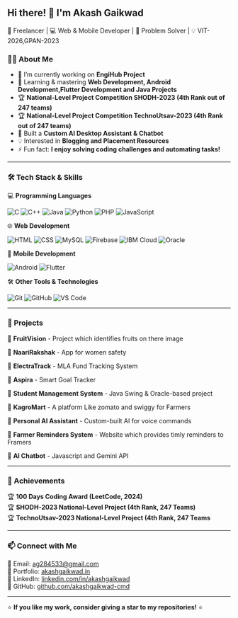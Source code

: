 ## Hi there! 👋 I'm Akash Gaikwad  

🚀 Freelancer  | 💻 Web & Mobile Developer | 🎯 Problem Solver | 💡 VIT-2026,GPAN-2023

### 👨‍💻 About Me  
- 🔭 I’m currently working on **EngiHub Project**  
- 🌱 Learning & mastering **Web Development, Android Development,Flutter Development and Java Projects**  
- 🏆 **National-Level Project Competition SHODH-2023 (4th Rank out of 247 teams)**
- 🏆 **National-Level Project Competition TechnoUtsav-2023 (4th Rank out of 247 teams)**  
- 🤖 Built a **Custom AI Desktop Assistant & Chatbot**  
- 💡 Interested in **Blogging and Placement Resources**  
- ⚡ Fun fact: **I enjoy solving coding challenges and automating tasks!**  

---

### 🛠️ Tech Stack & Skills  
💻 **Programming Languages**  

![C](https://img.shields.io/badge/-C-blue?style=flat-square&logo=c)  ![C++](https://img.shields.io/badge/-C++-00599C?style=flat-square&logo=c%2B%2B)  ![Java](https://img.shields.io/badge/-Java-orange?style=flat-square&logo=java)  ![Python](https://img.shields.io/badge/-Python-3776AB?style=flat-square&logo=python)  ![PHP](https://img.shields.io/badge/-PHP-777BB4?style=flat-square&logo=php)  ![JavaScript](https://img.shields.io/badge/-JavaScript-F7DF1E?style=flat-square&logo=javascript)  

🌐 **Web Development**  

![HTML](https://img.shields.io/badge/-HTML-E34F26?style=flat-square&logo=html5)  ![CSS](https://img.shields.io/badge/-CSS-1572B6?style=flat-square&logo=css3)  ![MySQL](https://img.shields.io/badge/-MySQL-4479A1?style=flat-square&logo=mysql)  ![Firebase](https://img.shields.io/badge/-Firebase-FFCA28?style=flat-square&logo=firebase)  ![IBM Cloud](https://img.shields.io/badge/-IBM%20Cloud-1261FE?style=flat-square&logo=ibm-cloud)  ![Oracle](https://img.shields.io/badge/-Oracle-F80000?style=flat-square&logo=oracle)  

📱 **Mobile Development**  

![Android](https://img.shields.io/badge/-Android-3DDC84?style=flat-square&log8o=android)    ![Flutter](https://img.shields.io/badge/-Flutter-02569B?style=flat-square&logo=flutter)  

🛠 **Other Tools & Technologies**  

![Git](https://img.shields.io/badge/-Git-F05032?style=flat-square&logo=git)  ![GitHub](https://img.shields.io/badge/-GitHub-181717?style=flat-square&logo=github)  ![VS Code](https://img.shields.io/badge/-VS%20Code-007ACC?style=flat-square&logo=visual-studio-code)  

---

### 🌟 Projects  
📌 **FruitVision** - Project which identifies fruits on there image

📌 **NaariRakshak** - App for women safety 

📌 **ElectraTrack** - MLA Fund Tracking System 

📌 **Aspira** - Smart Goal Tracker  

📌 **Student Management System** - Java Swing & Oracle-based project 

📌 **KagroMart** - A platform Like zomato and swiggy for Farmers  

📌 **Personal AI Assistant** - Custom-built AI for voice commands 

📌 **Farmer Reminders System** - Website which provides timly reminders to Framers 

📌 **AI Chatbot** - Javascript and Gemini API 

---

### 🎯 Achievements  
🏆 **100 Days Coding Award (LeetCode, 2024)**  
🏆 **SHODH-2023 National-Level Project (4th Rank, 247 Teams)**  
🏆 **TechnoUtsav-2023 National-Level Project (4th Rank, 247 Teams**  

---

### 📫 Connect with Me  
📧 Email: ag284533@gmail.com  
🔗 Portfolio: [akashgaikwad.in](http://akashgaikwad.in/)  
💼 LinkedIn: [linkedin.com/in/akashgaikwad](https://www.linkedin.com/in/akash-gaikwad-35113522a/)  
📌 GitHub: [github.com/akashgaikwad-cmd](https://github.com/akashgaikwad-cmd)  

---

⭐ **If you like my work, consider giving a star to my repositories!** ⭐  
